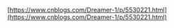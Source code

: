 [https://www.cnblogs.com/Dreamer-1/p/5530221.html](https://www.cnblogs.com/Dreamer-1/p/5530221.html)






















